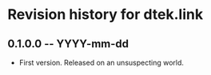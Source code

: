 # Revision history for dtek.link

## 0.1.0.0 -- YYYY-mm-dd

* First version. Released on an unsuspecting world.
